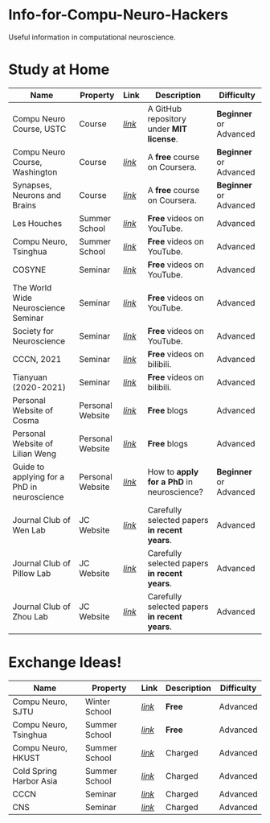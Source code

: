# Info-for-Compu-Neuro-Hackers
Useful information in computational neuroscience.



# Study at Home

| Name                                        | Property         | Link                                                         | Description                                    | Difficulty               |
| ------------------------------------------- | ---------------- | ------------------------------------------------------------ | ---------------------------------------------- | ------------------------ |
| Compu Neuro Course, USTC                    | Course           | *[link](https://github.com/Wenlab/Computation-Neuro-Course)* | A GitHub repository under **MIT license**.     | **Beginner** or Advanced |
| Compu Neuro Course, Washington              | Course           | [*link*](https://www.coursera.org/learn/computational-neuroscience) | A **free** course on Coursera.                 | **Beginner** or Advanced |
| Synapses, Neurons and Brains                | Course           | [*link*](https://www.coursera.org/learn/synapses)            | A **free** course on Coursera.                 | **Beginner** or Advanced |
| Les Houches                                 | Summer School    | *[link](https://leshouches2022.github.io/)*                  | **Free** videos on YouTube.                    | Advanced                 |
| Compu Neuro, Tsinghua                       | Summer School    | *[link](https://www.youtube.com/@cneuro)*                    | **Free** videos on YouTube.                    | Advanced                 |
| COSYNE                                      | Seminar          | *[link](https://www.youtube.com/watch?v=lJA2QP8ollI&list=PL9YzmV9joj3HpUubGM2ub_-eNTRgWR-00&index=2)* | **Free** videos on YouTube.                    | Advanced                 |
| The World Wide Neuroscience Seminar         | Seminar          | *[link](https://www.wwtns.online/)*                          | **Free** videos on YouTube.                    | Advanced                 |
| Society for Neuroscience                    | Seminar          | [*link*](https://www.youtube.com/@sfnvideo/videos)           | **Free** videos on YouTube.                    | Advanced                 |
| CCCN, 2021                                  | Seminar          | *[link](https://space.bilibili.com/1959635782?spm_id_from=333.337.0.0)* | **Free** videos on bilibili.                   | Advanced                 |
| Tianyuan (2020-2021)                        | Seminar          | *[link](https://space.bilibili.com/508342591?spm_id_from=333.337.search-card.all.click)* | **Free** videos on bilibili.                   | Advanced                 |
| Personal Website of Cosma                   | Personal Website | *[link](http://bactra.org/)*                                 | **Free** blogs                                 | Advanced                 |
| Personal Website of Lilian Weng             | Personal Website | *[link](https://lilianweng.github.io/)*                      | **Free** blogs                                 | Advanced                 |
| Guide to applying for a PhD in neuroscience | Personal Website | *[link](https://brainphd-cn.github.io/handbook/)*            | How to **apply for a PhD** in neuroscience?    | **Beginner** or Advanced |
| Journal Club of Wen Lab                     | JC Website       | *[link](https://cneuroustc.github.io/)*                      | Carefully selected papers **in recent years**. | Advanced                 |
| Journal Club of Pillow Lab                  | JC Website       | *[link](https://pillowlab.wordpress.com/)*                   | Carefully selected papers **in recent years**. | Advanced                 |
| Journal Club of Zhou Lab                    | JC Website       | [*link*](https://lcns-sjtu.github.io/blog/)                  | Carefully selected papers **in recent years**. | Advanced                 |



# Exchange Ideas!

| Name                    | Property      | Link                                                         | Description | Difficulty |
| ----------------------- | ------------- | ------------------------------------------------------------ | ----------- | ---------- |
| Compu Neuro, SJTU       | Winter School | *[link](https://ins.sjtu.edu.cn/conferences/2252)*           | **Free**    | Advanced   |
| Compu Neuro, Tsinghua   | Summer School | *[link](https://www.cneuro.net/past-summer-schools)*         | **Free**    | Advanced   |
| Compu Neuro, HKUST      | Summer School | *[link](https://projects.croucher.org.hk/summer-courses/computational-neuroscience)* | Charged     | Advanced   |
| Cold Spring Harbor Asia | Summer School | *[link](https://www.ccnss.org/)*                             | Charged     | Advanced   |
| CCCN                    | Seminar       | *[link](https://meeting.cns.org.cn/2023CCCN/)*               | Charged     | Advanced   |
| CNS                     | Seminar       | [*link*](https://www.cns.org.cn/news/2537.html)              | Charged     | Advanced   |
